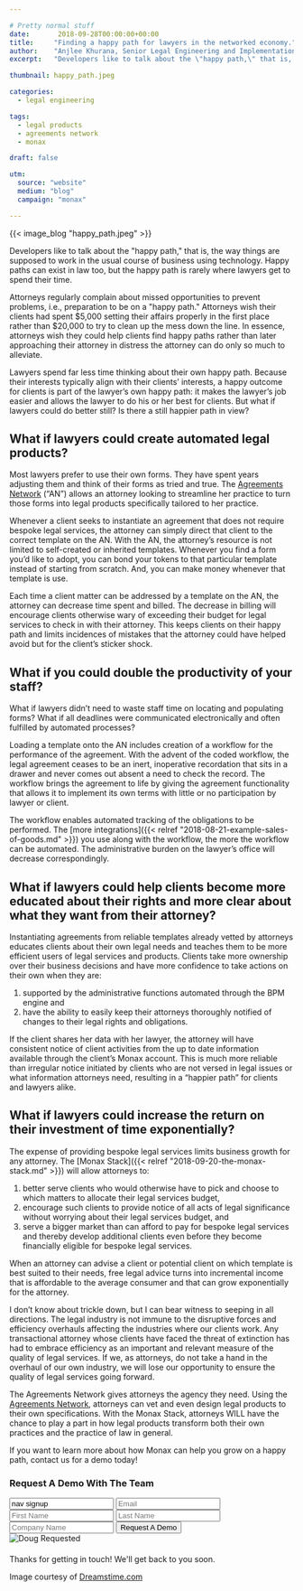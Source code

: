 ```yaml
---

# Pretty normal stuff
date:       2018-09-28T00:00:00+00:00
title:     "Finding a happy path for lawyers in the networked economy."
author:    "Anjlee Khurana, Senior Legal Engineering and Implementation Associate"
excerpt:   "Developers like to talk about the \"happy path,\" that is, the way things are supposed to work in the usual course of business using technology. Happy paths can exist in law too, but the happy path is rarely where lawyers get to spend their time."

thumbnail: happy_path.jpeg

categories:
  - legal engineering

tags:
  - legal products
  - agreements network
  - monax

draft: false

utm:
  source: "website"
  medium: "blog"
  campaign: "monax"

---
```


{{< image_blog "happy_path.jpeg" >}}

Developers like to talk about the "happy path," that is, the way things are supposed to work in the usual course of business using technology. Happy paths can exist in law too, but the happy path is rarely where lawyers get to spend their time.

Attorneys regularly complain about missed opportunities to prevent problems, i.e., preparation to be on a "happy path." Attorneys wish their clients had spent $5,000 setting their affairs properly in the first place rather than $20,000 to try to clean up the mess down the line. In essence, attorneys wish they could help clients find happy paths rather than later approaching their attorney in distress the attorney can do only so much to alleviate.

Lawyers spend far less time thinking about their own happy path. Because their interests typically align with their clients’ interests, a happy outcome for clients is part of the lawyer’s own happy path: it makes the lawyer’s job easier and allows the lawyer to do his or her best for clients. But what if lawyers could do better still? Is there a still happier path in view?

## What if lawyers could create automated legal products?

Most lawyers prefer to use their own forms. They have spent years adjusting them and think of their forms as tried and true. The [Agreements Network](https://agreements.network) (“AN”) allows an attorney looking to streamline her practice to turn those forms into legal products specifically tailored to her practice.

Whenever a client seeks to instantiate an agreement that does not require bespoke legal services, the attorney can simply direct that client to the correct template on the AN. With the AN, the attorney’s resource is not limited to self-created or inherited templates. Whenever you find a form you’d like to adopt, you can bond your tokens to that particular template instead of starting from scratch. And, you can make money whenever that template is use.

Each time a client matter can be addressed by a template on the AN, the attorney can decrease time spent and billed. The decrease in billing will encourage clients otherwise wary of exceeding their budget for legal services to check in with their attorney. This keeps clients on their happy path and limits incidences of mistakes that the attorney could have helped avoid but for the client’s sticker shock.

## What if you could double the productivity of your staff?

What if lawyers didn’t need to waste staff time on locating and populating forms? What if all deadlines were communicated electronically and often fulfilled by automated processes?

Loading a template onto the AN includes creation of a workflow for the performance of the agreement. With the advent of the coded workflow, the legal agreement ceases to be an inert, inoperative recordation that sits in a drawer and never comes out absent a need to check the record.  The workflow brings the agreement to life by giving the agreement functionality that allows it to implement its own terms with little or no participation by lawyer or client.

The workflow enables automated tracking of the obligations to be performed. The [more integrations]({{< relref "2018-08-21-example-sales-of-goods.md" >}}) you use along with the workflow, the more the workflow can be automated. The administrative burden on the lawyer’s office will decrease correspondingly.

## What if lawyers could help clients become more educated about their rights and more clear about what they want from their attorney?

Instantiating agreements from reliable templates already vetted by attorneys educates clients about their own legal needs and teaches them to be more efficient users of legal services and products. Clients take more ownership over their business decisions and have more confidence to take actions on their own when they are:

1. supported by the administrative functions automated through the BPM engine and
2. have the ability to easily keep their attorneys thoroughly notified of changes to their legal rights and obligations.

If the client shares her data with her lawyer, the attorney will have consistent notice of client activities from the up to date information available through the client’s Monax account. This is much more reliable than irregular notice initiated by clients who are not versed in legal issues or what information attorneys need, resulting in a “happier path” for clients and lawyers alike.

## What if lawyers could increase the return on their investment of time exponentially?

The expense of providing bespoke legal services limits business growth for any attorney. The [Monax Stack]({{< relref "2018-09-20-the-monax-stack.md" >}}) will allow attorneys to:

1. better serve clients who would otherwise have to pick and choose to which matters to allocate their legal services budget,
2. encourage such clients to provide notice of all acts of legal significance without worrying about their legal services budget, and
3. serve a bigger market than can afford to pay for bespoke legal services and thereby develop additional clients even before they become financially eligible for bespoke legal services.

When an attorney can advise a client or potential client on which template is best suited to their needs, free legal advice turns into incremental income that is affordable to the average consumer and that can grow exponentially for the attorney.

I don’t know about trickle down, but I can bear witness to seeping in all directions. The legal industry is not immune to the disruptive forces and efficiency overhauls affecting the industries where our clients work. Any transactional attorney whose clients have faced the threat of extinction has had to embrace efficiency as an important and relevant measure of the quality of legal services. If we, as attorneys, do not take a hand in the overhaul of our own industry, we will lose our opportunity to ensure the quality of legal services going forward.

The Agreements Network gives attorneys the agency they need. Using the [Agreements Network](https://agreements.network/), attorneys can vet and even design legal products to their own specifications. With the Monax Stack, attorneys WILL have the chance to play a part in how legal products transform both their own practices and the practice of law in general.

If you want to learn more about how Monax can help you grow on a happy path, contact us for a demo today!

<form id="nav-signup" class="form">
  <div class="underline-sm padding-bottom-sm">
    <h3>Request A Demo With The Team</h3>
  </div>
  <div class="form-fields">
    <input type="text" name="source" value="nav signup" class="hidden">
    <input type="text" placeholder="Email" name="email" class="field-email">
    <input type="text" placeholder="First Name" name="firstName" class="field-fname">
    <input type="text" placeholder="Last Name" name="lastName" class="field-lname">
    <input type="text" placeholder="Company Name" name="company" class="field-company">
    <button type="submit" value="Submit" class="btn btn-xl field-submit">
      <span>Request A Demo</span>
    </button>
  </div>
  <div class="success-message-container"> <!-- must be directly after form -->
    <div class="success-message">
      <img class="success-doug-img" src="/img/assets/doug/doug_lo.png" alt="Doug">
      <span class="success-text">Requested <i class="fa fa-check"></i></span>
    </div>
    <p class="success-info" style="margin-top: 20px;">Thanks for getting in touch! We'll get back to you soon.</p>
  </div>
</form>


Image courtesy of [Dreamstime.com](https://www.dreamstime.com/)

